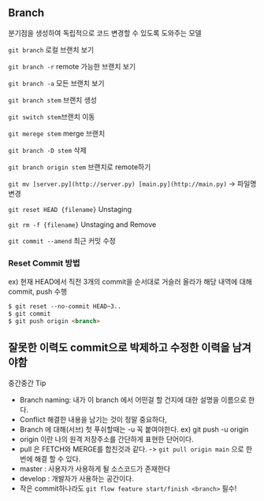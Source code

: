 ## Branch

분기점을 생성하여 독립적으로 코드 변경할 수 있도록 도와주는 모델

`git branch` 로컬 브랜치 보기

`git branch -r` remote 가능한 브랜치 보기

`git branch -a` 모든 브랜치 보기

`git branch stem` 브랜치 생성

`git switch stem`브랜치 이동

`git merege stem` merge 브랜치

`git branch -D stem` 삭제

`git branch origin stem` 브랜치로 remote하기

`git mv [server.py](http://server.py) [main.py](http://main.py)` → 파일명 변경

`git reset HEAD {filename}` Unstaging

`git rm -f {filename}` Unstaging and Remove

`git commit --amend` 최근 커밋 수정

### Reset Commit 방법

ex) 현재 HEAD에서 직전 3개의 commit을 순서대로 거슬러 올라가 해당 내역에 대해 commit, push 수행 

```html
$ git reset --no-commit HEAD~3..
$ git commit
$ git push origin <branch>
```

잘못한 이력도 commit으로 박제하고 수정한 이력을 남겨야함
---

중간중간 Tip

- Branch naming: 내가 이 branch 에서 어떤걸 할 건지에 대한 설명을 이름으로 한다.
- Conflict 해결한 내용을 남기는 것이 정말 중요하다,
- Branch 에 대해(서브)  첫 푸쉬할때는 -u 꼭 붙여야한다.
  ex) git push -u origin <branch>
- origin 이란 나의 원격 저장주소를 간단하게 표현한 단어이다.
- pull 은 FETCH와 MERGE를 합친것과 같다.
  -> `git pull origin main` 으로 한번에 해결 할 수 있다.
- master : 사용자가 사용하게 될 소스코드가 존재한다
- develop : 개발자가 사용하는 공간이다.
- 작은 commit하나라도 `git flow feature start/finish <branch>` 필수!
